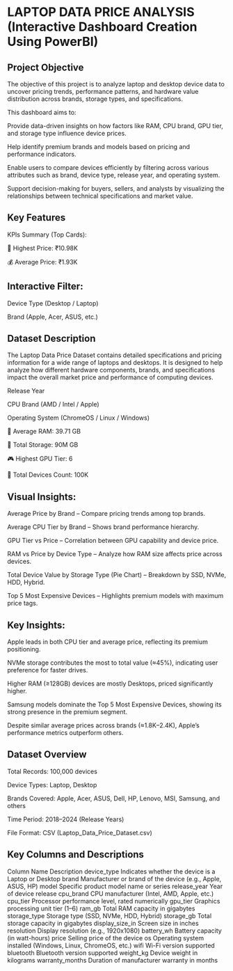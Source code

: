# LAPTOP  DATA  PRICE  ANALYSIS (Interactive Dashboard Creation Using PowerBI)
## Project Objective
The objective of this project is to analyze laptop and desktop device data to uncover pricing trends, performance patterns, and hardware value distribution across brands, storage types, and specifications.

This dashboard aims to:

Provide data-driven insights on how factors like RAM, CPU brand, GPU tier, and storage type influence device prices.

Help identify premium brands and models based on pricing and performance indicators.

Enable users to compare devices efficiently by filtering across various attributes such as brand, device type, release year, and operating system.

Support decision-making for buyers, sellers, and analysts by visualizing the relationships between technical specifications and market value.
## Key Features
KPIs Summary (Top Cards):

🔺 Highest Price: ₹10.98K

💰 Average Price: ₹1.93K
## Interactive Filter:
Device Type (Desktop / Laptop)

Brand (Apple, Acer, ASUS, etc.)
## Dataset Description

The Laptop Data Price Dataset contains detailed specifications and pricing information for a wide range of laptops and desktops. It is designed to help analyze how different hardware components, brands, and specifications impact the overall market price and performance of computing devices.

Release Year

CPU Brand (AMD / Intel / Apple)

Operating System (ChromeOS / Linux / Windows)


🧠 Average RAM: 39.71 GB

💾 Total Storage: 90M GB

🎮 Highest GPU Tier: 6

🔢 Total Devices Count: 100K
## Visual Insights:
Average Price by Brand – Compare pricing trends among top brands.

Average CPU Tier by Brand – Shows brand performance hierarchy.

GPU Tier vs Price – Correlation between GPU capability and device price.

RAM vs Price by Device Type – Analyze how RAM size affects price across devices.

Total Device Value by Storage Type (Pie Chart) – Breakdown by SSD, NVMe, HDD, Hybrid.

Top 5 Most Expensive Devices – Highlights premium models with maximum price tags.
## Key Insights:
Apple leads in both CPU tier and average price, reflecting its premium positioning.

NVMe storage contributes the most to total value (≈45%), indicating user preference for faster drives.

Higher RAM (≥128GB) devices are mostly Desktops, priced significantly higher.

Samsung models dominate the Top 5 Most Expensive Devices, showing its strong presence in the premium segment.

Despite similar average prices across brands (≈1.8K–2.4K), Apple’s performance metrics outperform others.
## Dataset Overview

Total Records: 100,000 devices

Device Types: Laptop, Desktop

Brands Covered: Apple, Acer, ASUS, Dell, HP, Lenovo, MSI, Samsung, and others

Time Period: 2018–2024 (Release Years)

File Format: CSV (Laptop_Data_Price_Dataset.csv)
## Key Columns and Descriptions
Column Name	Description
device_type	Indicates whether the device is a Laptop or Desktop
brand	Manufacturer or brand of the device (e.g., Apple, ASUS, HP)
model	Specific product model name or series
release_year	Year of device release
cpu_brand	CPU manufacturer (Intel, AMD, Apple, etc.)
cpu_tier	Processor performance level, rated numerically
gpu_tier	Graphics processing unit tier (1–6)
ram_gb	Total RAM capacity in gigabytes
storage_type	Storage type (SSD, NVMe, HDD, Hybrid)
storage_gb	Total storage capacity in gigabytes
display_size_in	Screen size in inches
resolution	Display resolution (e.g., 1920x1080)
battery_wh	Battery capacity (in watt-hours)
price	Selling price of the device
os	Operating system installed (Windows, Linux, ChromeOS, etc.)
wifi	Wi-Fi version supported
bluetooth	Bluetooth version supported
weight_kg	Device weight in kilograms
warranty_months	Duration of manufacturer warranty in months



